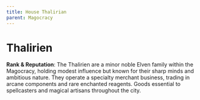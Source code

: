 ```yaml
---
title: House Thalirian
parent: Magocracy
---
```


# Thalirien

**Rank & Reputation**: The Thalirien are a minor noble Elven family within the Magocracy, holding modest influence but known for their sharp minds and ambitious nature. They operate a specialty merchant business, trading in arcane components and rare enchanted reagents. Goods essential to spellcasters and magical artisans throughout the city.

